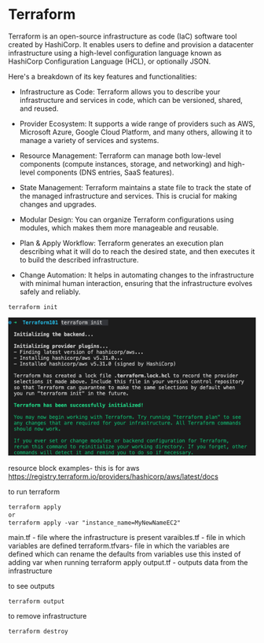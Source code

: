 # Terraform

Terraform is an open-source infrastructure as code (IaC) software tool created by HashiCorp. It enables users to define and provision a datacenter infrastructure using a high-level configuration language known as HashiCorp Configuration Language (HCL), or optionally JSON.

Here's a breakdown of its key features and functionalities:

- Infrastructure as Code: Terraform allows you to describe your infrastructure and services in code, which can be versioned, shared, and reused.

- Provider Ecosystem: It supports a wide range of providers such as AWS, Microsoft Azure, Google Cloud Platform, and many others, allowing it to manage a variety of services and systems.

- Resource Management: Terraform can manage both low-level components (compute instances, storage, and networking) and high-level components (DNS entries, SaaS features).

- State Management: Terraform maintains a state file to track the state of the managed infrastructure and services. This is crucial for making changes and upgrades.

- Modular Design: You can organize Terraform configurations using modules, which makes them more manageable and reusable.

- Plan & Apply Workflow: Terraform generates an execution plan describing what it will do to reach the desired state, and then executes it to build the described infrastructure.

- Change Automation: It helps in automating changes to the infrastructure with minimal human interaction, ensuring that the infrastructure evolves safely and reliably.

```
terraform init
```

![Alt text](image.png)

resource block examples- this is for aws
https://registry.terraform.io/providers/hashicorp/aws/latest/docs

to run terraform
```
terraform apply
or
terraform apply -var "instance_name=MyNewNameEC2"
```


main.tf         - file where the infrastructure is present
varaibles.tf    - file in which variables are defined
terraform.tfvars- file in which the variables are defined which can rename the defaults from variables
                    use this insted of adding var when running terraform apply
output.tf       - outputs data from the infrastructure


to see outputs
```
terraform output
```

to remove infrastructure
```
terraform destroy
```